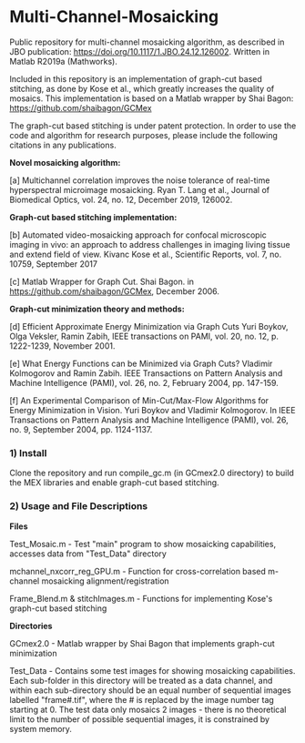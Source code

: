 # Multi-Channel-Mosaicking
Public repository for multi-channel mosaicking algorithm, as described in JBO publication: https://doi.org/10.1117/1.JBO.24.12.126002.
Written in Matlab R2019a (Mathworks). 

Included in this repository is an implementation of graph-cut based stitching, as done by Kose et al., which greatly increases the quality of mosaics. This implementation is based on a Matlab wrapper by Shai Bagon:
https://github.com/shaibagon/GCMex

The graph-cut based stitching is under patent protection. In order to use the code and algorithm for research purposes, please include the following citations in any publications.

**Novel mosaicking algorithm:**

[a] Multichannel correlation improves the noise tolerance of real-time hyperspectral microimage mosaicking. Ryan T. Lang et al., Journal of Biomedical Optics, vol. 24, no. 12, December 2019, 126002.

**Graph-cut based stitching implementation:**

[b] Automated video-mosaicking approach for confocal microscopic imaging in vivo: an approach to address challenges in imaging living tissue and extend field of view. Kivanc Kose et al., Scientific Reports, vol. 7, no. 10759, September 2017

[c] Matlab Wrapper for Graph Cut. Shai Bagon. in https://github.com/shaibagon/GCMex, December 2006.

**Graph-cut minimization theory and methods:**

[d] Efficient Approximate Energy Minimization via Graph Cuts Yuri Boykov, Olga Veksler, Ramin Zabih, IEEE transactions on PAMI, vol. 20, no. 12, p. 1222-1239, November 2001.

[e] What Energy Functions can be Minimized via Graph Cuts? Vladimir Kolmogorov and Ramin Zabih. IEEE Transactions on Pattern Analysis and Machine Intelligence (PAMI), vol. 26, no. 2, February 2004, pp. 147-159.

[f] An Experimental Comparison of Min-Cut/Max-Flow Algorithms for Energy Minimization in Vision. Yuri Boykov and Vladimir Kolmogorov. In IEEE Transactions on Pattern Analysis and Machine Intelligence (PAMI), vol. 26, no. 9, September 2004, pp. 1124-1137.


### 1) Install

Clone the repository and run compile_gc.m (in GCmex2.0 directory) to build the MEX libraries and enable graph-cut based stitching.

### 2) Usage and File Descriptions

**Files**

Test_Mosaic.m - Test "main" program to show mosaicking capabilities, accesses data from "Test_Data" directory

mchannel_nxcorr_reg_GPU.m - Function for cross-correlation based m-channel mosaicking alignment/registration

Frame_Blend.m & stitchImages.m - Functions for implementing Kose's graph-cut based stitching

**Directories**

GCmex2.0 - Matlab wrapper by Shai Bagon that implements graph-cut minimization

Test_Data - Contains some test images for showing mosaicking capabilities. Each sub-folder in this directory will be treated as a data channel, and within each sub-directory should be an equal number of sequential images labelled "frame#.tif", where the # is replaced by the image number tag starting at 0. The test data only mosaics 2 images - there is no theoretical limit to the number of possible sequential images, it is constrained by system memory.
